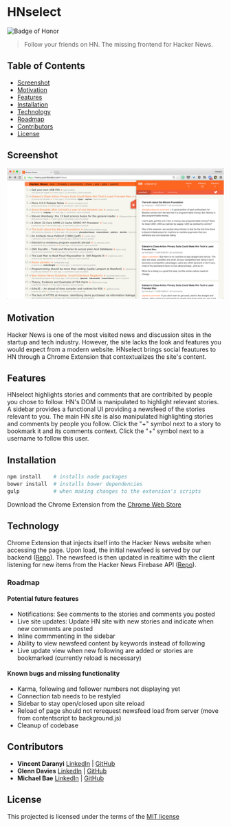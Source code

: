 # HNselect
![Badge of Honor](https://img.shields.io/badge/Built%20at-Fullstack-green.svg?style=flat-square)
> Follow your friends on HN. 
> The missing frontend for Hacker News.

## Table of Contents

- [Screenshot](#screenshot)
- [Motivation](#motivation)
- [Features](#features)
- [Installation](#installation)
- [Technology](#technology)
- [Roadmap](#roadmap)
- [Contributors](#contributors)
- [License](#license)

## Screenshot
<img src="https://raw.githubusercontent.com/crsmnd/HNselect-backend/master/public/HNselect_screenshot.png">

## Motivation

Hacker News is one of the most visited news and discussion sites in the startup and tech industry.
However, the site lacks the look and features you would expect from a modern website.
HNselect brings social feautures to HN through a Chrome Extension that contextualizes the site's content.

## Features
HNselect highlights stories and comments that are contribited by people you chose to follow. HN's DOM is manipulated to highlight relevant stories. A sidebar provides a functional UI providing a newsfeed of the stories relevant to you.
The main HN site is also manipulated highlighting stories and comments by people you follow. Click the "+" symbol next to a story to bookmark it and its comments context. Click the "+" symbol next to a username to follow this user. 

## Installation
```sh
npm install    # installs node packages
bower install  # installs bower dependencies
gulp           # when making changes to the extension's scripts
```

Download the Chrome Extension from the [Chrome Web Store](https://chrome.google.com/webstore/detail/hnselect/jbbidiepnmelekfimfibcihoijpbibpa)

## Technology
Chrome Extension that injects itself into the Hacker News website when accessing the page.
Upon load, the initial newsfeed is served by our backend ([Repo](https://github.com/crsmnd/HNselect-backend)). The newsfeed is then updated in realtime with the client listening for new items from the Hacker News Firebase API ([Repo](https://github.com/HackerNews/API)). 

### Roadmap

#### Potential future features

- Notifications: See comments to the stories and comments you posted 
- Live site updates: Update HN site with new stories and indicate when new comments are posted
- Inline commmenting in the sidebar
- Ability to view newsfeed content by keywords instead of following
- Live update view when new following are added or stories are bookmarked (currently reload is necessary)

#### Known bugs and missing functionality

- Karma, following and follower numbers not displaying yet
- Connection tab needs to be restyled
- Sidebar to stay open/closed upon site reload
- Reload of page should not rerequest newsfeed load from server (move from contentscript to background.js)
- Cleanup of codebase

## Contributors

* __Vincent Daranyi__ [LinkedIn](https://www.linkedin.com/in/vdaranyi) | [GitHub](https://github.com/crsmnd)
* __Glenn Davies__ [LinkedIn](https://www.linkedin.com/in/glennonymous) | [GitHub](https://github.com/glennonymous)
* __Michael Bae__ [LinkedIn](https://www.linkedin.com/in/michaelbae) | [GitHub](https://github.com/michaelbbae)

## License

This projected is licensed under the terms of the [MIT license](http://opensource.org/licenses/MIT)
